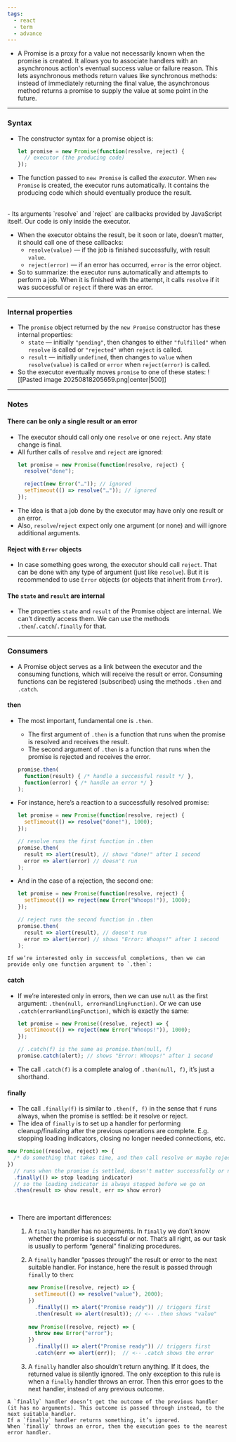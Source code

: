 ```yaml
---
tags:
  - react
  - term
  - advance
---
```


- A Promise is a proxy for a value not necessarily known when the promise is created. It allows you to associate handlers with an asynchronous action's eventual success value or failure reason. This lets asynchronous methods return values like synchronous methods: instead of immediately returning the final value, the asynchronous method returns a promise to supply the value at some point in the future.

---

### Syntax
- The constructor syntax for a promise object is:
	```js
	let promise = new Promise(function(resolve, reject) {
	  // executor (the producing code)
	});
	```
- The function passed to `new Promise` is called the _executor_. When `new Promise` is created, the executor runs automatically. It contains the producing code which should eventually produce the result.
</br>
- Its arguments `resolve` and `reject` are callbacks provided by JavaScript itself. Our code is only inside the executor.

- When the executor obtains the result, be it soon or late, doesn’t matter, it should call one of these callbacks:
	- `resolve(value)` — if the job is finished successfully, with result `value`.
	- `reject(error)` — if an error has occurred, `error` is the error object.
- So to summarize: the executor runs automatically and attempts to perform a job. When it is finished with the attempt, it calls `resolve` if it was successful or `reject` if there was an error.

---

### Internal properties
- The `promise` object returned by the `new Promise` constructor has these internal properties:
	- `state` — initially `"pending"`, then changes to either `"fulfilled"` when `resolve` is called or `"rejected"` when `reject` is called.
	- `result` — initially `undefined`, then changes to `value` when `resolve(value)` is called or `error` when `reject(error)` is called.
- So the executor eventually moves `promise` to one of these states:
![[Pasted image 20250818205659.png|center|500]]

---

### Notes
#### There can be only a single result or an error
- The executor should call only one `resolve` or one `reject`. Any state change is final.
- All further calls of `resolve` and `reject` are ignored:
	```js
	let promise = new Promise(function(resolve, reject) {
	  resolve("done");
	
	  reject(new Error("…")); // ignored
	  setTimeout(() => resolve("…")); // ignored
	});
	```
- The idea is that a job done by the executor may have only one result or an error.
- Also, `resolve`/`reject` expect only one argument (or none) and will ignore additional arguments.

#### Reject with `Error` objects 
- In case something goes wrong, the executor should call `reject`. That can be done with any type of argument (just like `resolve`). But it is recommended to use `Error` objects (or objects that inherit from `Error`).

#### The `state` and `result` are internal
- The properties `state` and `result` of the Promise object are internal. We can’t directly access them. We can use the methods `.then`/`.catch`/`.finally` for that.

---

### Consumers

- A Promise object serves as a link between the executor and the consuming functions, which will receive the result or error. Consuming functions can be registered (subscribed) using the methods `.then` and `.catch`.

#### then

- The most important, fundamental one is `.then`. 
	- The first argument of `.then` is a function that runs when the promise is resolved and receives the result.
	- The second argument of `.then` is a function that runs when the promise is rejected and receives the error.
	```js
	promise.then(
	  function(result) { /* handle a successful result */ },
	  function(error) { /* handle an error */ }
	);
	```

- For instance, here’s a reaction to a successfully resolved promise:
	```js
	let promise = new Promise(function(resolve, reject) {
	  setTimeout(() => resolve("done!"), 1000);
	});
	
	// resolve runs the first function in .then
	promise.then(
	  result => alert(result), // shows "done!" after 1 second
	  error => alert(error) // doesn't run
	);
	```

- And in the case of a rejection, the second one:
	```js
	let promise = new Promise(function(resolve, reject) {
	  setTimeout(() => reject(new Error("Whoops!")), 1000);
	});
	
	// reject runs the second function in .then
	promise.then(
	  result => alert(result), // doesn't run
	  error => alert(error) // shows "Error: Whoops!" after 1 second
	);
	```

```ad-note
If we’re interested only in successful completions, then we can provide only one function argument to `.then`:
```

#### catch

- If we’re interested only in errors, then we can use `null` as the first argument: `.then(null, errorHandlingFunction)`. Or we can use `.catch(errorHandlingFunction)`, which is exactly the same:
	```js
	let promise = new Promise((resolve, reject) => {
	  setTimeout(() => reject(new Error("Whoops!")), 1000);
	});
	
	// .catch(f) is the same as promise.then(null, f)
	promise.catch(alert); // shows "Error: Whoops!" after 1 second
	```
- The call `.catch(f)` is a complete analog of `.then(null, f)`, it’s just a shorthand.

#### finally

- The call `.finally(f)` is similar to `.then(f, f)` in the sense that `f` runs always, when the promise is settled: be it resolve or reject.
- The idea of `finally` is to set up a handler for performing cleanup/finalizing after the previous operations are complete. E.g. stopping loading indicators, closing no longer needed connections, etc.
```js
new Promise((resolve, reject) => {
  /* do something that takes time, and then call resolve or maybe reject */
})
  // runs when the promise is settled, doesn't matter successfully or not
  .finally(() => stop loading indicator)
  // so the loading indicator is always stopped before we go on
  .then(result => show result, err => show error)
```

</br>

- There are important differences:
	1. A `finally` handler has no arguments. In `finally` we don’t know whether the promise is successful or not. That’s all right, as our task is usually to perform “general” finalizing procedures.
	    
	2. A `finally` handler “passes through” the result or error to the next suitable handler. For instance, here the result is passed through `finally` to `then`:
		```js
		new Promise((resolve, reject) => {
		  setTimeout(() => resolve("value"), 2000);
		})
		  .finally(() => alert("Promise ready")) // triggers first
		  .then(result => alert(result)); // <-- .then shows "value"
		  
		new Promise((resolve, reject) => {
		  throw new Error("error");
		})
		  .finally(() => alert("Promise ready")) // triggers first
		  .catch(err => alert(err));  // <-- .catch shows the error
		```
		
	1. A `finally` handler also shouldn’t return anything. If it does, the returned value is silently ignored. The only exception to this rule is when a `finally` handler throws an error. Then this error goes to the next handler, instead of any previous outcome.

```ad-summary
A `finally` handler doesn’t get the outcome of the previous handler (it has no arguments). This outcome is passed through instead, to the next suitable handler.
If a `finally` handler returns something, it’s ignored.
When `finally` throws an error, then the execution goes to the nearest error handler.
```
